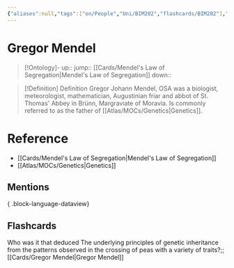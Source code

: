```yaml
---
{"aliases":null,"tags":["on/People","Uni/BIM202","flashcards/BIM202"],"date created":"2022-12-03 Sat","edited":"2023-04-06 Thu","dg-publish":true,"permalink":"/cards/gregor-mendel/","dgPassFrontmatter":true}
---
```


# Gregor Mendel

> [!Ontology]-
> up:: 
> jump:: [[Cards/Mendel's Law of Segregation\|Mendel's Law of Segregation]]
> down:: 

> [!Definition] Definition
> Gregor Johann Mendel, OSA was a biologist, meteorologist, mathematician, Augustinian friar and abbot of St. Thomas' Abbey in Brünn, Margraviate of Moravia. Is commonly referred to as the father of [[Atlas/MOCs/Genetics\|Genetics]].

# Reference

- [[Cards/Mendel's Law of Segregation\|Mendel's Law of Segregation]]
- [[Atlas/MOCs/Genetics\|Genetics]]

## Mentions


{ .block-language-dataview}

## Flashcards

Who was it that deduced The underlying principles of genetic inheritance from the patterns observed in the crossing of peas with a variety of traits?;;[[Cards/Gregor Mendel\|Gregor Mendel]]
<!--SR:!2024-10-21,42,250-->